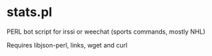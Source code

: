 # stats.pl
PERL bot script for irssi or weechat (sports commands, mostly NHL)

Requires libjson-perl, links, wget and curl
